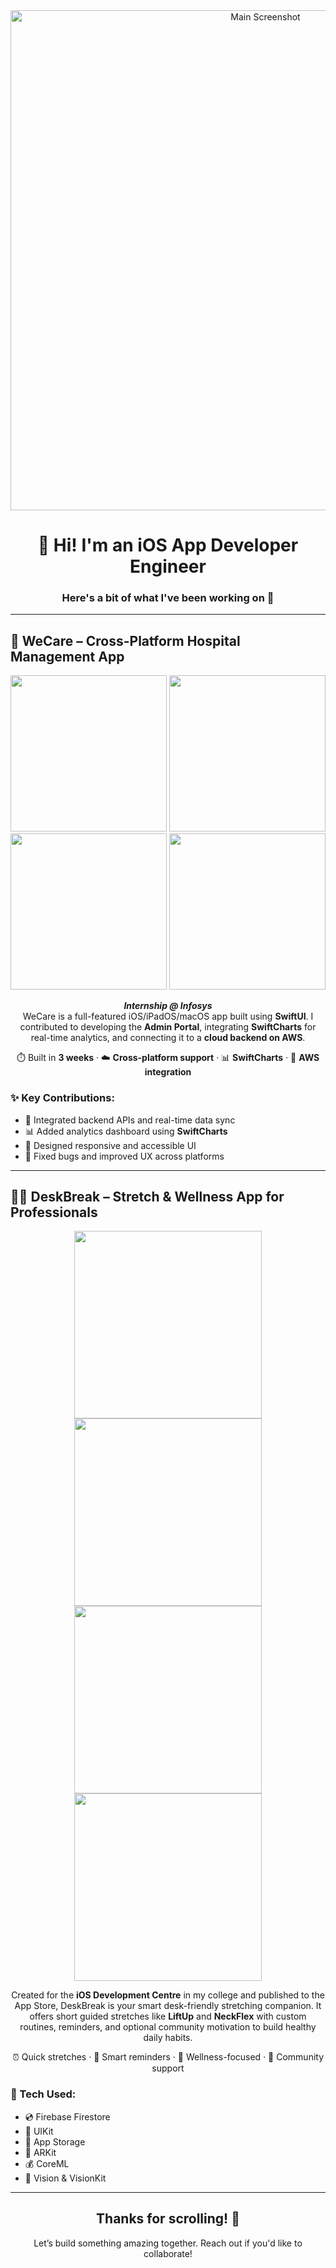 <!-- Main Banner -->
<div align="center">
  <img width="800" alt="Main Screenshot" src="https://github.com/user-attachments/assets/aeeee210-b4ff-4455-98e5-5db3c42fcf8d" />
</div>

<h1 align="center"><strong>👋 Hi! I'm an iOS App Developer Engineer</strong></h1>
<h3 align="center">Here's a bit of what I've been working on 🚀</h3>

---

## 🚨 WeCare – Cross-Platform Hospital Management App
<div align="center">
  <img src="https://github.com/user-attachments/assets/6c4189cd-986e-4571-b669-3259465ca986" width="250"/>
  <img src="https://github.com/user-attachments/assets/de36ce2d-ca33-4aaf-bcf4-758f9287b003" width="250"/>
  <img src="https://github.com/user-attachments/assets/5317f4db-62e7-4120-8804-30166ed7fc7e" width="250" />
  <img src="https://github.com/user-attachments/assets/f0a2ad71-c546-4f9e-8e0a-231580815455" width="250" />
</div>

<p align="center">
  <em><strong>Internship @ Infosys</strong></em><br>
  WeCare is a full-featured iOS/iPadOS/macOS app built using <strong>SwiftUI</strong>. I contributed to developing the <strong>Admin Portal</strong>, integrating <strong>SwiftCharts</strong> for real-time analytics, and connecting it to a <strong>cloud backend on AWS</strong>.
</p>

<p align="center">
  ⏱️ Built in <strong>3 weeks</strong> · ☁️ <strong>Cross-platform support</strong> · 📊 <strong>SwiftCharts</strong> · 🔗 <strong>AWS integration</strong>
</p>

### ✨ Key Contributions:
- 💬 Integrated backend APIs and real-time data sync  
- 📊 Added analytics dashboard using **SwiftCharts**  
- 🎨 Designed responsive and accessible UI  
- 🐞 Fixed bugs and improved UX across platforms

---

## 🧘‍♂️ DeskBreak – Stretch & Wellness App for Professionals
<div align="center">
  <img src="https://github.com/user-attachments/assets/c5b83254-df80-4391-ae58-e18036cfbb08" width="300" />
  <img src="https://github.com/user-attachments/assets/0778d76e-52e8-4c34-aae9-46777866ba1f" width="300" />
  <img src="https://github.com/user-attachments/assets/359f5c58-69d4-45d9-8ab4-60bfd57961c2" width="300" />
  <img src="https://github.com/user-attachments/assets/0da765b3-04ce-414b-8727-8ccd226dbb24" width="300" />
</div>

<p align="center">
  Created for the <strong>iOS Development Centre</strong> in my college and published to the App Store, DeskBreak is your smart desk-friendly stretching companion. It offers short guided stretches like <strong>LiftUp</strong> and <strong>NeckFlex</strong> with custom routines, reminders, and optional community motivation to build healthy daily habits.
</p>

<p align="center">
  ⏰ Quick stretches · 🔔 Smart reminders · 🧠 Wellness-focused · 🤝 Community support
</p>

### 🔧 Tech Used:
- 💿 Firebase Firestore  
- 🎨 UIKit  
- 🏦 App Storage  
- 🎁 ARKit  
- 💰 CoreML  
- 📲 Vision & VisionKit  

---

<h2 align="center">Thanks for scrolling! 🙌</h2>
<p align="center">Let’s build something amazing together. Reach out if you'd like to collaborate!</p>
